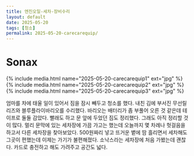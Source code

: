 ```yaml
---
title: 엔진오일-세차-장비수리
layout: default
date: 2025-05-20
tags: [청소]
permalink: 2025-05-20-carecarequip/
---
```


# Sonax 

{% include media.html name="2025-05-20-carecarequip1" ext="jpg" %}
{% include media.html name="2025-05-20-carecarequip2" ext="jpg" %}
{% include media.html name="2025-05-20-carecarequip3" ext="jpg" %}

엄마를 차에 태울 일이 있어서 짐을 잠시 빼두고 청소를 했다. 내친 김에 부서진 무선릴리즈와
블루플라이바리오를 수리했다.  바리오는 배터리가 좀 부풀어 오른 것 같은데 테이프로 둘둘 감았다. 
빨래도 하고 문 앞에 두었던 짐도 정리했다. 그래도 아직 정리할 것이 많다. 
멀리 문막에 있는 세차장에 가끔 가고는 했는데 오늘까지 몇 차례나 헛걸음을 하고서 다른 세차장을 찾아보았다. 500원짜리 넣고 뜨거운 볕에 땀 흘리면서 세차해도 그곳이 편했는데 이제는 가기가 불편해졌다. 소낙스라는 세차장에 처음 가봤는데 괜찮다. 카드로 충전하고 해도 가려주고 공간도 넓다. 

